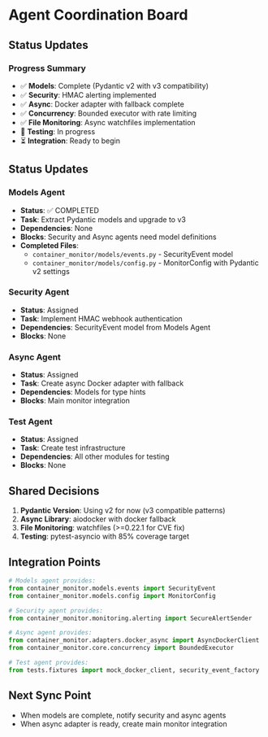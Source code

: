 # Agent Coordination Board

## Status Updates

### Progress Summary
- ✅ **Models**: Complete (Pydantic v2 with v3 compatibility)
- ✅ **Security**: HMAC alerting implemented
- ✅ **Async**: Docker adapter with fallback complete
- ✅ **Concurrency**: Bounded executor with rate limiting
- ✅ **File Monitoring**: Async watchfiles implementation
- 🔄 **Testing**: In progress
- ⏳ **Integration**: Ready to begin

## Status Updates

### Models Agent
- **Status**: ✅ COMPLETED
- **Task**: Extract Pydantic models and upgrade to v3
- **Dependencies**: None
- **Blocks**: Security and Async agents need model definitions
- **Completed Files**:
  - `container_monitor/models/events.py` - SecurityEvent model
  - `container_monitor/models/config.py` - MonitorConfig with Pydantic v2 settings

### Security Agent  
- **Status**: Assigned
- **Task**: Implement HMAC webhook authentication
- **Dependencies**: SecurityEvent model from Models Agent
- **Blocks**: None

### Async Agent
- **Status**: Assigned
- **Task**: Create async Docker adapter with fallback
- **Dependencies**: Models for type hints
- **Blocks**: Main monitor integration

### Test Agent
- **Status**: Assigned
- **Task**: Create test infrastructure
- **Dependencies**: All other modules for testing
- **Blocks**: None

## Shared Decisions

1. **Pydantic Version**: Using v2 for now (v3 compatible patterns)
2. **Async Library**: aiodocker with docker fallback
3. **File Monitoring**: watchfiles (>=0.22.1 for CVE fix)
4. **Testing**: pytest-asyncio with 85% coverage target

## Integration Points

```python
# Models agent provides:
from container_monitor.models.events import SecurityEvent
from container_monitor.models.config import MonitorConfig

# Security agent provides:
from container_monitor.monitoring.alerting import SecureAlertSender

# Async agent provides:
from container_monitor.adapters.docker_async import AsyncDockerClient
from container_monitor.core.concurrency import BoundedExecutor

# Test agent provides:
from tests.fixtures import mock_docker_client, security_event_factory
```

## Next Sync Point
- When models are complete, notify security and async agents
- When async adapter is ready, create main monitor integration